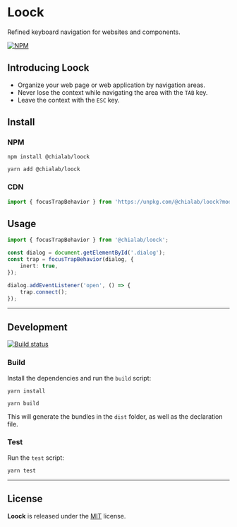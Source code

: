 # Loock

Refined keyboard navigation for websites and components.

[![NPM](https://img.shields.io/npm/v/@chialab/loock.svg)](https://www.npmjs.com/package/@chialab/loock)

## Introducing Loock

-   Organize your web page or web application by navigation areas.
-   Never lose the context while navigating the area with the `TAB` key.
-   Leave the context with the `ESC` key.

<!-- Medium article - ["How to improve keyboard navigation of your web page"](https://medium.com/chialab-open-source/how-to-improve-keyboard-navigation-of-your-web-page-f11b324adbab)

[Try out the demo!](https://codesandbox.io/s/ypjoj2r1qv) -->

## Install

### NPM

```
npm install @chialab/loock
```

```
yarn add @chialab/loock
```

### CDN

```ts
import { focusTrapBehavior } from 'https://unpkg.com/@chialab/loock?module';
```

## Usage

```ts
import { focusTrapBehavior } from '@chialab/loock';

const dialog = document.getElementById('.dialog');
const trap = focusTrapBehavior(dialog, {
    inert: true,
});

dialog.addEventListener('open', () => {
    trap.connect();
});
```

---

## Development

[![Build status](https://github.com/chialab/loock/workflows/Main/badge.svg)](https://github.com/chialab/loock/actions?query=workflow%3AMain)

### Build

Install the dependencies and run the `build` script:

```
yarn install
```

```
yarn build
```

This will generate the bundles in the `dist` folder, as well as the declaration file.

### Test

Run the `test` script:

```
yarn test
```

---

## License

**Loock** is released under the [MIT](https://github.com/chialab/loock/blob/main/LICENSE) license.
